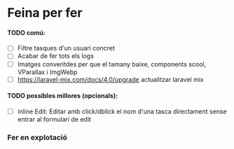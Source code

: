 # Feina per fer

#### TODO comú:
- [ ] Filtre tasques d'un usuari concret
- [ ] Acabar de fer tots els logs 
- [ ] Imatges converitdes per que el tamany baixe, components scool, VParallax i ImgWebp
- [ ] https://laravel-mix.com/docs/4.0/upgrade actualitzar laravel mix
#### TODO possibles millores (opcionals):   
- [ ] inline Edit: Editar amb click/dblick el nom d'una tasca directament sense entrar al formulari de edit

### Fer en explotació